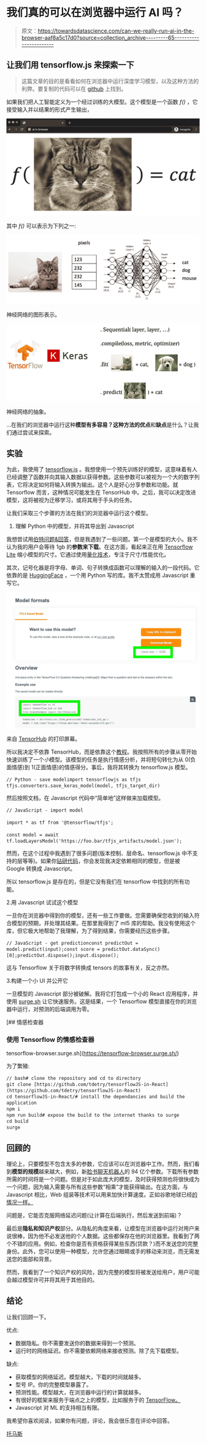 # 我们真的可以在浏览器中运行 AI 吗？

> 原文：<https://towardsdatascience.com/can-we-really-run-ai-in-the-browser-aaf8a5c17d0?source=collection_archive---------65----------------------->

## 让我们用 tensorflow.js 来探索一下

> 这篇文章的目的是看看如何在浏览器中运行深度学习模型，以及这种方法的利弊。要复制的代码可以在 [github](https://github.com/tdetry/tensorflowJS-in-React) 上找到。

如果我们把人工智能定义为一个经过训练的大模型。这个模型是一个函数 *f()* ，它接受输入并以结果的形式产生输出，

![](img/b5e65ca5b6c9ef3880af23b464f30951.png)

其中 *f()* 可以表示为下列之一:

![](img/1de2f0de8e5d1d6badfaf993bf61ca85.png)

神经网络的图形表示。

![](img/8450fa3dd23436f920308bf0dfee8f2e.png)

神经网络的抽象。

…在我们的浏览器中运行这种**模型有多容易？**这种方法的**优点**和**缺点**是什么？让我们通过尝试来探索。

## 实验

为此，我使用了 [tensorflow.js](https://www.tensorflow.org/js) 。我想使用一个预先训练好的模型，这意味着有人已经调整了函数并向其输入数据以获得参数。这些参数可以被视为一个大的数字列表，它将决定如何将输入转换为输出。这个人是好心分享参数和功能。就 Tensorflow 而言，这种情况可能发生在 TensorHub 中。之后，我可以决定改进模型，这将被视为迁移学习，或将其用于手头的任务。

让我们采取三个步骤的方法在我们的浏览器中运行这个模型。

1.  理解 Python 中的模型，并将其导出到 Javascript

我想尝试用[伯特问题&回答](https://tfhub.dev/see--/bert-uncased-tf2-qa/1)，但是我遇到了一些问题。第一个是模型的大小。我不认为我的用户会等待 1gb 的**参数来下载**。在这方面，看起来正在用 [Tensorflow Lite](https://www.tensorflow.org/lite/) 缩小模型的尺寸。它通过使用[量化技术](https://www.tensorflow.org/lite/guide/get_started#quantization)，专注于尺寸/性能优化。

其次，记号化器是将字母、单词、句子转换成函数可以理解的输入的一段代码。它依靠的是 [HuggingFace](https://huggingface.co/) ，一个用 Python 写的库。我不太赞成用 Javascript 重写它。

![](img/295fbd1131567f6c0d0ee8862edfce8f.png)

来自 [TensorHub](https://tfhub.dev/see--/bert-uncased-tf2-qa/1) 的打印屏幕。

所以我决定不依靠 TensorHub，而是依靠这个[教程](https://www.tensorflow.org/tutorials/keras/text_classification)。我按照所有的步骤从零开始快速训练了一个*小*模型。该模型的任务是执行情感分析，并将短句转化为从 0(负面情感)到 1(正面情感)的情感得分。事后，我将其转换为 tensorflow.js 模型。

```
// Python - save modelimport tensorflowjs as tfjs
tfjs.converters.save_keras_model(model, tfjs_target_dir)
```

然后按照文档，在 Javascript 代码中“简单地”这样做来加载模型。

```
// JavaScript - import model

import * as tf from '@tensorflow/tfjs';

const model = await tf.loadLayersModel('https://foo.bar/tfjs_artifacts/model.json');
```

然而，在这个过程中我遇到了很多问题(版本控制、层命名、tensorflow.js 中不支持的层等等)。如果你[钻研代码](https://github.com/tdetry/tensorflowJS-in-React/blob/master/src/index.js#L23)，你会发现我决定依赖相同的模型，但是被 Google 转换成 Javascript。

所以 tensorflow.js 是存在的，但是它没有我们在 tensorflow 中找到的所有功能。

2.用 Javascript 试试这个模型

一旦你在浏览器中得到你的模型，还有一些工作要做。您需要确保您收到的输入符合模型的预期，并处理其结果。在那里我得到了 ml5 库的帮助。我没有使用这个库，但它极大地帮助了我理解，为了得到结果，你需要经历这些步骤。

```
// JavaScript - get predictionconst predictOut = model.predict(input);const score = predictOut.dataSync()[0];predictOut.dispose();input.dispose();
```

这与 Tensorflow 关于将数字转换成 tensors 的故事有关，反之亦然。

3.构建一个小 UI 并公开它

一旦模型的 Javascript 部分被破解。我将它打包成一个小的 React 应用程序，并使用 [surge.sh](http://surge.sh/) 让它快速服务。这是结果，一个 Tensorflow 模型直接在你的浏览器中运行，对预测的后端调用为零。

[](https://tensorflow-browser.surge.sh/) [## 情感检查器

### 使用 Tensorflow 的情感检查器

tensorflow-browser.surge.sh](https://tensorflow-browser.surge.sh/) 

为了繁殖:

```
// bash# clone the repository and cd to directory
git clone [https://github.com/tdetry/tensorflowJS-in-React](https://github.com/tdetry/tensorflowJS-in-React)
cd tensorflowJS-in-React/# install the dependancies and build the application
npm i
npm run build# expose the build to the internet thanks to surge
cd build
surge
```

## 回顾的

理论上，只要模型不包含太多的参数，它应该可以在浏览器中工作。然而，我们看到**模型的规模**越来越大，例如，新[脸书聊天机器人](https://ai.facebook.com/blog/state-of-the-art-open-source-chatbot)的 94 亿个参数。下载所有参数所需的时间将是一个问题。但是对于如此庞大的模型，及时获得预测也将很快成为一个问题，因为输入需要与所有这些参数“相乘”才能获得输出。在这方面，与 Javascript 相比，Web 组装等技术可以用来加快计算速度。正如谷歌地球已经[的情况一样。](https://blog.chromium.org/2019/06/webassembly-brings-google-earth-to-more.html)

问题是，它能否克服网络延迟问题(让计算在后端执行，然后发送到前端)？

最后是**隐私和知识产权**部分。从隐私的角度来看，让模型在浏览器中运行对用户来说很棒，因为他不必发送他的个人数据。这些都保存在他的浏览器里。我看到了两个不错的应用。例如，检查你是否有资格获得某些东西(贷款？)而不发送您的完整身份。此外，您可以使用一种模型，允许您通过眼睛或手的移动来浏览，而无需发送您的面部和背景。

然而，我看到了一个知识产权的风险，因为完整的模型将被发送给用户，用户可能会越过模型许可并将其用于其他目的。

## 结论

让我们回顾一下。

优点:

*   数据隐私。你不需要发送你的数据来得到一个预测。
*   运行时的网络延迟。你不需要依赖网络来接收预测。除了先下载模型。

缺点:

*   获取模型的网络延迟。模型越大，下载的时间就越多。
*   型号 IP。你的完整模型暴露了。
*   预测性能。模型越大，在浏览器中运行的计算就越多。
*   有很好的框架来服务于端点之上的模型，比如服务于的 [TensorFlow。](https://www.tensorflow.org/tfx/guide/serving)
*   Javascript 对 ML 的支持相当有限。

我希望你喜欢阅读，如果你有问题，评论，我会很乐意在评论中回答。

[托马斯](http://tdetry.net/)